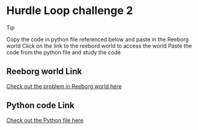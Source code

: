 # Hurdle Loop challenge 2

> [!TIP]
> Copy the code in python file referenced below and paste in the Reeborg world
> Click on the link to the reebord world to access the world
> Paste the code from the python file and study the code

## Reeborg world Link

[Check out the problem in Reeborg world here](https://reeborg.ca/reeborg.html?lang=en&mode=python&menu=worlds%2Fmenus%2Freeborg_intro_en.json&name=Hurdle%204&url=worlds%2Ftutorial_en%2Fhurdle4.json)

## Python code Link

[Check out the Python file here](./03_hurdle-loop.py)
